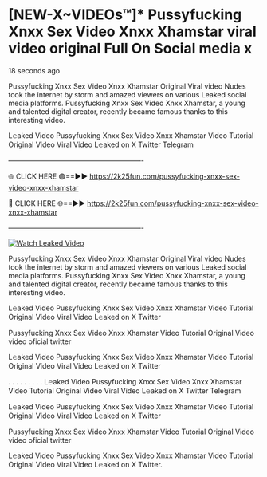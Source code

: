 # [NEW-X~VIDEOs™]* Pussyfucking Xnxx Sex Video Xnxx Xhamstar viral video original Full On Social media x

18 seconds ago

Pussyfucking Xnxx Sex Video Xnxx Xhamstar Original Viral video Nudes took the internet by storm and amazed viewers on various Leaked social media platforms. Pussyfucking Xnxx Sex Video Xnxx Xhamstar, a young and talented digital creator, recently became famous thanks to this interesting video.

L𝚎aked Video Pussyfucking Xnxx Sex Video Xnxx Xhamstar Video Tutorial Original Video Viral Video L𝚎aked on X Twitter Telegram

———————————————————-

🌐 CLICK HERE 🟢==►► https://2k25fun.com/pussyfucking-xnxx-sex-video-xnxx-xhamstar

🔴 CLICK HERE 🌐==►► https://2k25fun.com/pussyfucking-xnxx-sex-video-xnxx-xhamstar

———————————————————-

[![Watch Leaked Video](https://miro.medium.com/v2/resize:fit:828/format:webp/1*cilzJN44JGOrTw9NJCrNHA.gif "Watch Leaked Video")](https://2k25fun.com/pussyfucking-xnxx-sex-video-xnxx-xhamstar)

Pussyfucking Xnxx Sex Video Xnxx Xhamstar Original Viral video Nudes took the internet by storm and amazed viewers on various Leaked social media platforms. Pussyfucking Xnxx Sex Video Xnxx Xhamstar, a young and talented digital creator, recently became famous thanks to this interesting video.

L𝚎aked Video Pussyfucking Xnxx Sex Video Xnxx Xhamstar Video Tutorial Original Video Viral Video L𝚎aked on X Twitter

Pussyfucking Xnxx Sex Video Xnxx Xhamstar Video Tutorial Original Video video oficial twitter

L𝚎aked Video Pussyfucking Xnxx Sex Video Xnxx Xhamstar Video Tutorial Original Video Viral Video L𝚎aked on X Twitter

. . . . . . . . . L𝚎aked Video Pussyfucking Xnxx Sex Video Xnxx Xhamstar Video Tutorial Original Video Viral Video L𝚎aked on X Twitter Telegram

L𝚎aked Video Pussyfucking Xnxx Sex Video Xnxx Xhamstar Video Tutorial Original Video Viral Video L𝚎aked on X Twitter

Pussyfucking Xnxx Sex Video Xnxx Xhamstar Video Tutorial Original Video video oficial twitter

L𝚎aked Video Pussyfucking Xnxx Sex Video Xnxx Xhamstar Video Tutorial Original Video Viral Video L𝚎aked on X Twitter.